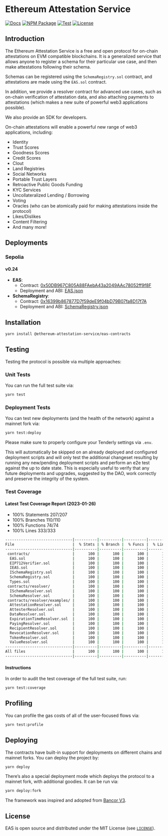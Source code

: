 # Ethereum Attestation Service

[![Docs](https://img.shields.io/badge/docs-%F0%9F%93%84-blue)](https://eas.eth.link)
[![NPM Package](https://img.shields.io/npm/v/@ethereum-attestation-service/eas-contracts.svg)](https://www.npmjs.org/package/@ethereum-attestation-service/eas-contracts)
[![Test](https://github.com/ethereum-attestation-service/eas-contracts/actions/workflows/ci.yml/badge.svg)](https://github.com/ethereum-attestation-service/eas-contracts/actions/workflows/ci.yml)
[![License](https://img.shields.io/github/license/ethereum-attestation-service/eas-contracts?style=flat-square)](https://github.com/ethereum-attestation-service/eas-contracts/blob/master/LICENSE)

## Introduction

The Ethereum Attestation Service is a free and open protocol for on-chain attestations on EVM compatible blockchains. It is a generalized service that allows anyone to register a schema for their particular use case, and then make attestations following their schema.

Schemas can be registered using the `SchemaRegistry.sol` contract, and attestations are made using the `EAS.sol` contract.

In addition, we provide a resolver contract for advanced use cases, such as on-chain verification of attestation data, and also attaching payments to attestations (which makes a new suite of powerful web3 applications possible).

We also provide an SDK for developers.

On-chain attestations will enable a powerful new range of web3 applications, including:

* Identity
* Trust Scores
* Goodness Scores
* Credit Scores
* Clout
* Land Registries
* Social Networks
* Portable Trust Layers
* Retroactive Public Goods Funding
* KYC Services
* Uncollateralized Lending / Borrowing
* Voting
* Oracles (who can be atomically paid for making attestations inside the protocol)
* Likes/Dislikes
* Content Filtering
* And many more!

## Deployments

### Sepolia

#### v0.24

* **EAS**:
  * Contract: [0x50DB967C805A88FAebA43a2049AAc78052ff9f8F](https://sepolia.etherscan.io/address/0x50DB967C805A88FAebA43a2049AAc78052ff9f8F)
  * Deployment and ABI: [EAS.json](./deployments/sepolia/EAS.json)
* **SchemaRegistry**:
  * Contract: [0x16399b867877D7f59deE9f04bD79B07fa8D17f7A](https://sepolia.etherscan.io/address/0x16399b867877D7f59deE9f04bD79B07fa8D17f7A)
  * Deployment and ABI: [SchemaRegistry.json](./deployments/sepolia/SchemaRegistry.json)

## Installation

```sh
yarn install @ethereum-attestation-service/eas-contracts
```

## Testing

Testing the protocol is possible via multiple approaches:

### Unit Tests

You can run the full test suite via:

```sh
yarn test
```

### Deployment Tests

You can test new deployments (and the health of the network) against a mainnet fork via:

```sh
yarn test:deploy
```

Please make sure to properly configure your Tenderly settings via `.env`.

This will automatically be skipped on an already deployed and configured deployment scripts and will only test the additional changeset resulting by running any new/pending deployment scripts and perform an e2e test against the up to date state. This is especially useful to verify that any future deployments and upgrades, suggested by the DAO, work correctly and preserve the integrity of the system.

### Test Coverage

#### Latest Test Coverage Report (2023-01-26)

* 100% Statements 207/207
* 100% Branches 110/110
* 100% Functions 74/74
* 100% Lines 333/333

```sh
------------------------------|----------|----------|----------|----------|----------------|
File                          |  % Stmts | % Branch |  % Funcs |  % Lines |Uncovered Lines |
------------------------------|----------|----------|----------|----------|----------------|
 contracts/                   |      100 |      100 |      100 |      100 |                |
  EAS.sol                     |      100 |      100 |      100 |      100 |                |
  EIP712Verifier.sol          |      100 |      100 |      100 |      100 |                |
  IEAS.sol                    |      100 |      100 |      100 |      100 |                |
  ISchemaRegistry.sol         |      100 |      100 |      100 |      100 |                |
  SchemaRegistry.sol          |      100 |      100 |      100 |      100 |                |
  Types.sol                   |      100 |      100 |      100 |      100 |                |
 contracts/resolver/          |      100 |      100 |      100 |      100 |                |
  ISchemaResolver.sol         |      100 |      100 |      100 |      100 |                |
  SchemaResolver.sol          |      100 |      100 |      100 |      100 |                |
 contracts/resolver/examples/ |      100 |      100 |      100 |      100 |                |
  AttestationResolver.sol     |      100 |      100 |      100 |      100 |                |
  AttesterResolver.sol        |      100 |      100 |      100 |      100 |                |
  DataResolver.sol            |      100 |      100 |      100 |      100 |                |
  ExpirationTimeResolver.sol  |      100 |      100 |      100 |      100 |                |
  PayingResolver.sol          |      100 |      100 |      100 |      100 |                |
  RecipientResolver.sol       |      100 |      100 |      100 |      100 |                |
  RevocationResolver.sol      |      100 |      100 |      100 |      100 |                |
  TokenResolver.sol           |      100 |      100 |      100 |      100 |                |
  ValueResolver.sol           |      100 |      100 |      100 |      100 |                |
------------------------------|----------|----------|----------|----------|----------------|
All files                     |      100 |      100 |      100 |      100 |                |
------------------------------|----------|----------|----------|----------|----------------|
```

#### Instructions

In order to audit the test coverage of the full test suite, run:

```sh
yarn test:coverage
```

## Profiling

You can profile the gas costs of all of the user-focused flows via:

```sh
yarn test:profile
```

## Deploying

The contracts have built-in support for deployments on different chains and mainnet forks. You can deploy the project by:

```sh
yarn deploy
```

There’s also a special deployment mode which deploys the protocol to a mainnet fork, with additional goodies. It can be run via:

```sh
yarn deploy:fork
```

The framework was inspired and adopted from [Bancor V3](https://github.com/bancorprotocol/contracts-v3).

## License

EAS is open source and distributed under the MIT License (see [`LICENSE`](./LICENSE)).

